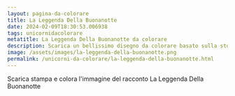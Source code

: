 ```yaml
---
layout: pagina-da-colorare
title: La Leggenda Della Buonanotte
date: 2024-02-09T18:30:53.006938
tags: unicornidacolorare
metatitle: La Leggenda Della Buonanotte da colorare
description: Scarica un bellissimo disegno da colorare basato sulla storia La Leggenda Della Buonanotte
image: /assets/images/la-leggenda-della-buonanotte.png
permalink: /unicorni-da-colorare/la-leggenda-della-buonanotte.html
---
```

Scarica stampa e colora l'immagine del racconto La Leggenda Della Buonanotte
